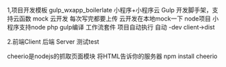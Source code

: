 1,项目开发模板 gulp_wxapp_boilerlate 小程序+小程序云 Gulp 开发脚手架，支持云函数 mock
云开发 每次写完都要上传 云开发在本地mock一下 node项目  小程序支持node php
gulp编译 工作流套件 项目自动执行 自动 -dev  client->dist

2.前端Client  后端 Server   测试test

cheerio是nodejs的抓取页面模块 将HTML告诉你的服务器 
npm install cheerio



